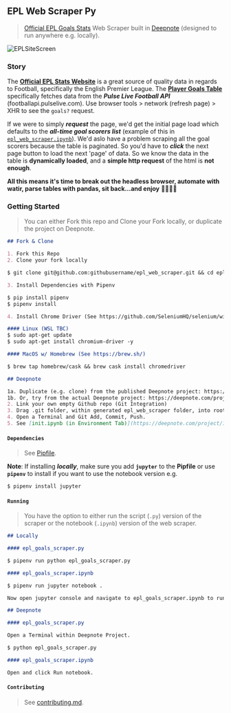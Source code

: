 ## EPL Web Scraper Py

> [Official EPL Goals Stats](https://www.premierleague.com/stats/) Web Scraper built in [Deepnote](https://deepnote.com/publish/19f51d7b-ae79-4c51-906c-dee0138da144) (designed to run anywhere e.g. locally).

![EPLSiteScreen](https://sportsdatasolutionsacademy.s3.eu-west-2.amazonaws.com/public/EPLsitescreen.png)

### Story

The **[Official EPL Stats Website](https://www.premierleague.com/stats/)** is a great source of quality data in regards to Football, specifically the English Premier League. The **[Player Goals Table](https://www.premierleague.com/stats/top/players/goals?se=363)** specifically fetches data from the ***Pulse Live Football API*** (footballapi.pulselive.com). Use browser tools > network (refresh page) > XHR to see the ```goals?``` request. 

If we were to simply ***request*** the page, we'd get the initial page load which defaults to the ***all-time goal scorers list*** (example of this in [```epl_web_scraper.ipynb```](./epl_web_scraper.ipynb)). We'd aslo have a problem scraping all the goal scorers because the table is paginated. So you'd have to ***click*** the next page button to load the next 'page' of data. So we know the data in the table is **dynamically loaded**, and a **simple http request** of the html is **not enough**.

**All this means it's time to break out the headless browser, automate with watir, parse tables with pandas, sit back...and enjoy** 👻🤖🐼💅

### Getting Started

> You can either Fork this repo and Clone your Fork locally, or duplicate the project on Deepnote.

```markdown
## Fork & Clone

1. Fork this Repo
2. Clone your fork locally

$ git clone git@github.com:githubusername/epl_web_scraper.git && cd epl_web_scraper

3. Install Dependencies with Pipenv

$ pip install pipenv
$ pipenv install

4. Install Chrome Driver (See https://github.com/SeleniumHQ/selenium/wiki/ChromeDriver) e.g.

#### Linux (WSL TBC)
$ sudo apt-get update
$ sudo apt-get install chromium-driver -y

#### MacOS w/ Homebrew (See https://brew.sh/)

$ brew tap homebrew/cask && brew cask install chromedriver
```

```markdown
## Deepnote

1a. Duplicate (e.g. clone) from the published Deepnote project: https://deepnote.com/publish/19f51d7b-ae79-4c51-906c-dee0138da144
1b. Or, try from the actual Deepnote project: https://deepnote.com/project/19f51d7b-ae79-4c51-906c-dee0138da144
2. Link your own empty Github repo (Git Integration)
3. Drag .git folder, within generated epl_web_scraper folder, into root of Deepnote project, and delete the empty epl_web_scraper folder
4. Open a Terminal and Git Add, Commit, Push.
5. See [init.ipynb (in Environment Tab)](https://deepnote.com/project/19f51d7b-ae79-4c51-906c-dee0138da144#%2Finit.ipynb) for more info on how the environment is customised to support web scraping via headless browser.
```

#### ```Dependencies```

> See [Pipfile](./Pipfile).

**Note**: If installing ***locally***, make sure you add **```jupyter```** to the **Pipfile** or use **```pipenv```** to install if you want to use the notebook version e.g.

```bash
$ pipenv install jupyter
```

#### ```Running```

> You have the option to either run the script (```.py```) version of the scraper or the notebook (```.ipynb```) version of the web scraper.

```markdown
## Locally

#### epl_goals_scraper.py

$ pipenv run python epl_goals_scraper.py

#### epl_goals_scraper.ipynb

$ pipenv run jupyter notebook .

Now open jupyter console and navigate to epl_goals_scraper.ipynb to run
```

```markdown
## Deepnote

#### epl_goals_scraper.py

Open a Terminal within Deepnote Project.

$ python epl_goals_scraper.py

#### epl_goals_scraper.ipynb

Open and click Run notebook.
```

#### ```Contributing```

> See [contributing.md](./contributing.md).
